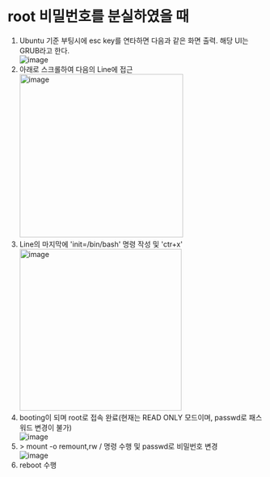 root 비밀번호를 분실하였을 때
============================
1. Ubuntu 기준 부팅시에 esc key를 연타하면 다음과 같은 화면 출력. 해당 UI는 GRUB라고 한다.</br>
   ![image](https://user-images.githubusercontent.com/70207093/185094773-fe688608-3db7-4246-a83c-0f990b567f4e.png)
2. 아래로 스크롤하여 다음의 Line에 접근</br>
   <img width="323" alt="image" src="https://user-images.githubusercontent.com/70207093/185095425-0b0c0ebd-87c4-4f12-be3d-65050de867cf.png">
3. Line의 마지막에 'init=/bin/bash' 명령 작성 및 'ctr+x'</br>
   <img width="320" alt="image" src="https://user-images.githubusercontent.com/70207093/185095715-472545ae-7608-47f1-9060-0622466b1c20.png">
4. booting이 되며 root로 접속 완료(현재는 READ ONLY 모드이며, passwd로 패스워드 변경이 불가)</br>
   ![image](https://user-images.githubusercontent.com/70207093/185095879-51facff1-625d-4b5c-a3d8-e6a75f73e1ca.png)
5. \> mount -o remount,rw / 명령 수행 및 passwd로 비밀번호 변경</br>
   ![image](https://user-images.githubusercontent.com/70207093/185096477-4007a9ee-559b-4670-9e5b-7a34e0a82ec2.png)
6. reboot 수행
